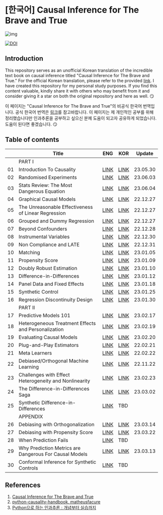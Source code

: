 # [한국어] Causal Inference for The Brave and True

![img](./causal-inference-for-the-brave-and-true/data/img/brave-and-true.png)

[![DOI](https://zenodo.org/badge/255903310.svg)](https://zenodo.org/badge/latestdoi/255903310)

## Introduction
This repository serves as an unofficial Korean translation of the incredible text book on causal inference titled "Causal Inference for The Brave and True." For the official Korean translation, please refer to the provided [link](https://github.com/TeamCausality/Causal-Inference-with-Python). I have created this repository for my personal study purposes. If you find this content valuable, kindly share it with others who may benefit from it and consider giving it a star on both the original repository and here as well. 😏

이 페이지는 "Causal Inference for The Brave and True"의 비공식 한국어 번역입니다. 공식 한국어 번역은 [링크](https://github.com/TeamCausality/Causal-Inference-with-Python)를 참고바랍니다. 이 페이지는 제 개인적인 공부를 위해 정리했습니다만 인과추론을 공부하고 싶으신 분께 도움이 되고자 공유하게 되었습니다. 도움이 된다면 좋겠습니다. 😏


## Table of contents
||Title|ENG|KOR|Update|
|---|---|---|---|---|
||PART I||||
|01|Introduction To Causality|[LINK](https://nbviewer.org/github/seungwooyoo0125/python-causality-handbook/blob/master/causal-inference-for-the-brave-and-true/01-Introduction-To-Causality.ipynb)|[LINK](https://nbviewer.org/github/seungwooyoo0125/python-causality-handbook/blob/master/causal-inference-for-the-brave-and-true/KOR-01-Introduction-To-Causality.ipynb)|23.05.30|
|02|Randomised Experiments|[LINK](https://nbviewer.org/github/seungwooyoo0125/python-causality-handbook/blob/master/causal-inference-for-the-brave-and-true/02-Randomised-Experiments.ipynb)|[LINK](https://nbviewer.org/github/seungwooyoo0125/python-causality-handbook/blob/master/causal-inference-for-the-brave-and-true/KOR-02-Randomised-Experiments.ipynb)|23.06.03|
|03|Stats Review: The Most Dangerous Equation|[LINK](https://nbviewer.org/github/seungwooyoo0125/python-causality-handbook/blob/master/causal-inference-for-the-brave-and-true/03-Stats-Review-The-Most-Dangerous-Equation.ipynb)|[LINK](https://nbviewer.org/github/seungwooyoo0125/python-causality-handbook/blob/master/causal-inference-for-the-brave-and-true/KOR-03-Stats-Review-The-Most-Dangerous-Equation.ipynb)|23.06.04|
|04|Graphical Causal Models|[LINK](https://nbviewer.org/github/seungwooyoo0125/python-causality-handbook/blob/master/causal-inference-for-the-brave-and-true/04-Graphical-Causal-Models.ipynb)|[LINK](https://nbviewer.org/github/seungwooyoo0125/python-causality-handbook/blob/master/causal-inference-for-the-brave-and-true/KOR-04-Graphical-Causal-Models.ipynb)|22.12.27|
|05|The Unreasonable Effectiveness of Linear Regression|[LINK](https://nbviewer.org/github/seungwooyoo0125/python-causality-handbook/blob/master/causal-inference-for-the-brave-and-true/05-The-Unreasonable-Effectiveness-of-Linear-Regression.ipynb)|[LINK](https://nbviewer.org/github/seungwooyoo0125/python-causality-handbook/blob/master/causal-inference-for-the-brave-and-true/KOR-05-The-Unreasonable-Effectiveness-of-Linear-Regression.ipynb)|22.12.27|
|06|Grouped and Dummy Regression|[LINK](https://nbviewer.org/github/seungwooyoo0125/python-causality-handbook/blob/master/causal-inference-for-the-brave-and-true/06-Grouped-and-Dummy-Regression.ipynb)|[LINK](https://nbviewer.org/github/seungwooyoo0125/python-causality-handbook/blob/master/causal-inference-for-the-brave-and-true/KOR-06-Grouped-and-Dummy-Regression.ipynb)|22.12.27|
|07|Beyond Confounders|[LINK](https://nbviewer.org/github/seungwooyoo0125/python-causality-handbook/blob/master/causal-inference-for-the-brave-and-true/07-Beyond-Confounders.ipynb)|[LINK](https://nbviewer.org/github/seungwooyoo0125/python-causality-handbook/blob/master/causal-inference-for-the-brave-and-true/KOR-07-Beyond-Confounders.ipynb)|22.12.28|
|08|Instrumental Variables|[LINK](https://nbviewer.org/github/seungwooyoo0125/python-causality-handbook/blob/master/causal-inference-for-the-brave-and-true/08-Instrumental-Variables.ipynb)|[LINK](https://nbviewer.org/github/seungwooyoo0125/python-causality-handbook/blob/master/causal-inference-for-the-brave-and-true/KOR-08-Instrumental-Variables.ipynb)|22.12.30|
|09|Non Compliance and LATE|[LINK](https://nbviewer.org/github/seungwooyoo0125/python-causality-handbook/blob/master/causal-inference-for-the-brave-and-true/09-Non-Compliance-and-LATE.ipynb)|[LINK](https://nbviewer.org/github/seungwooyoo0125/python-causality-handbook/blob/master/causal-inference-for-the-brave-and-true/KOR-09-Non-Compliance-and-LATE.ipynb)|22.12.31|
|10|Matching|[LINK](https://nbviewer.org/github/seungwooyoo0125/python-causality-handbook/blob/master/causal-inference-for-the-brave-and-true/10-Matching.ipynb)|[LINK](https://nbviewer.org/github/seungwooyoo0125/python-causality-handbook/blob/master/causal-inference-for-the-brave-and-true/KOR-10-Matching.ipynb)|23.01.05|
|11|Propensity Score|[LINK](https://nbviewer.org/github/seungwooyoo0125/python-causality-handbook/blob/master/causal-inference-for-the-brave-and-true/11-Propensity-Score.ipynb)|[LINK](https://nbviewer.org/github/seungwooyoo0125/python-causality-handbook/blob/master/causal-inference-for-the-brave-and-true/KOR-11-Propensity-Score.ipynb)|23.01.09|
|12|Doubly Robust Estimation|[LINK](https://nbviewer.org/github/seungwooyoo0125/python-causality-handbook/blob/master/causal-inference-for-the-brave-and-true/12-Doubly-Robust-Estimation.ipynb)|[LINK](https://nbviewer.org/github/seungwooyoo0125/python-causality-handbook/blob/master/causal-inference-for-the-brave-and-true/KOR-12-Doubly-Robust-Estimation.ipynb)|23.01.10|
|13|Difference-in-Differences|[LINK](https://nbviewer.org/github/seungwooyoo0125/python-causality-handbook/blob/master/causal-inference-for-the-brave-and-true/13-Difference-in-Differences.ipynb)|[LINK](https://nbviewer.org/github/seungwooyoo0125/python-causality-handbook/blob/master/causal-inference-for-the-brave-and-true/KOR-13-Difference-in-Differences.ipynb)|23.01.12|
|14|Panel Data and Fixed Effects|[LINK](https://nbviewer.org/github/seungwooyoo0125/python-causality-handbook/blob/master/causal-inference-for-the-brave-and-true/14-Panel-Data-and-Fixed-Effects.ipynb)|[LINK](https://nbviewer.org/github/seungwooyoo0125/python-causality-handbook/blob/master/causal-inference-for-the-brave-and-true/KOR-14-Panel-Data-and-Fixed-Effects.ipynb)|23.01.18|
|15|Synthetic Control|[LINK](https://nbviewer.org/github/seungwooyoo0125/python-causality-handbook/blob/master/causal-inference-for-the-brave-and-true/15-Synthetic-Control.ipynb)|[LINK](https://nbviewer.org/github/seungwooyoo0125/python-causality-handbook/blob/master/causal-inference-for-the-brave-and-true/KOR-15-Synthetic-Control.ipynb)|23.01.25|
|16|Regression Discontinuity Design|[LINK](https://nbviewer.org/github/seungwooyoo0125/python-causality-handbook/blob/master/causal-inference-for-the-brave-and-true/16-Regression-Discontinuity-Design.ipynb)|[LINK](https://nbviewer.org/github/seungwooyoo0125/python-causality-handbook/blob/master/causal-inference-for-the-brave-and-true/KOR-16-Regression-Discontinuity-Design.ipynb)|23.01.30|
||PART II||||
|17|Predictive Models 101|[LINK](https://nbviewer.org/github/seungwooyoo0125/python-causality-handbook/blob/master/causal-inference-for-the-brave-and-true/17-Predictive-Models-101.ipynb)|[LINK](https://nbviewer.org/github/seungwooyoo0125/python-causality-handbook/blob/master/causal-inference-for-the-brave-and-true/KOR-17-Predictive-Models-101.ipynb)|23.02.17|
|18|Heterogeneous Treatment Effects and Personalization|[LINK](https://nbviewer.org/github/seungwooyoo0125/python-causality-handbook/blob/master/causal-inference-for-the-brave-and-true/18-Heterogeneous-Treatment-Effects-and-Personalization.ipynb)|[LINK](https://nbviewer.org/github/seungwooyoo0125/python-causality-handbook/blob/master/causal-inference-for-the-brave-and-true/KOR-18-Heterogeneous-Treatment-Effects-and-Personalization.ipynb)|23.02.19|
|19|Evaluating Causal Models|[LINK](https://nbviewer.org/github/seungwooyoo0125/python-causality-handbook/blob/master/causal-inference-for-the-brave-and-true/19-Evaluating-Causal-Models.ipynb)|[LINK](https://nbviewer.org/github/seungwooyoo0125/python-causality-handbook/blob/master/causal-inference-for-the-brave-and-true/KOR-19-Evaluating-Causal-Models.ipynb)|23.02.20|
|20|Plug-and-Play Estimators|[LINK](https://nbviewer.org/github/seungwooyoo0125/python-causality-handbook/blob/master/causal-inference-for-the-brave-and-true/20-Plug-and-Play-Estimators.ipynb)|[LINK](https://nbviewer.org/github/seungwooyoo0125/python-causality-handbook/blob/master/causal-inference-for-the-brave-and-true/KOR-20-Plug-and-Play-Estimators.ipynb)|22.02.21|
|21|Meta Learners|[LINK](https://nbviewer.org/github/seungwooyoo0125/python-causality-handbook/blob/master/causal-inference-for-the-brave-and-true/21-Meta-Learners.ipynb)|[LINK](https://nbviewer.org/github/seungwooyoo0125/python-causality-handbook/blob/master/causal-inference-for-the-brave-and-true/KOR-21-Meta-Learners.ipynb)|22.02.22|
|22|Debiased/Orthogonal Machine Learning|[LINK](https://nbviewer.org/github/seungwooyoo0125/python-causality-handbook/blob/master/causal-inference-for-the-brave-and-true/22-Debiased-Orthogonal-Machine-Learning.ipynb)|[LINK](https://nbviewer.org/github/seungwooyoo0125/python-causality-handbook/blob/master/causal-inference-for-the-brave-and-true/KOR-22-Debiased-Orthogonal-Machine-Learning.ipynb)|22.11.22|
|23|Challenges with Effect Heterogeneity and Nonlinearity|[LINK](https://nbviewer.org/github/seungwooyoo0125/python-causality-handbook/blob/master/causal-inference-for-the-brave-and-true/23-Challenges-with-Effect-Heterogeneity-and-Nonlinearity.ipynb)|[LINK](https://nbviewer.org/github/seungwooyoo0125/python-causality-handbook/blob/master/causal-inference-for-the-brave-and-true/KOR-23-Challenges-with-Effect-Heterogeneity-and-Nonlinearity.ipynb)|23.02.23|
|24|The Difference-in-Differences Saga|[LINK](https://nbviewer.org/github/seungwooyoo0125/python-causality-handbook/blob/master/causal-inference-for-the-brave-and-true/24-The-Diff-in-Diff-Saga.ipynb)|[LINK](https://nbviewer.org/github/seungwooyoo0125/python-causality-handbook/blob/master/causal-inference-for-the-brave-and-true/KOR-24-The-Diff-in-Diff-Saga.ipynb)|23.03.02|
|25|Synthetic Difference-in-Differences|[LINK](https://nbviewer.org/github/seungwooyoo0125/python-causality-handbook/blob/master/causal-inference-for-the-brave-and-true/25-Synthetic-Diff-in-Diff.ipynb)|TBD|
||APPENDIX||||
|26|Debiasing with Orthogonalization|[LINK](https://nbviewer.org/github/seungwooyoo0125/python-causality-handbook/blob/master/causal-inference-for-the-brave-and-true/Debiasing-with-Orthogonalization.ipynb)|[LINK](https://nbviewer.org/github/seungwooyoo0125/python-causality-handbook/blob/master/causal-inference-for-the-brave-and-true/KOR-Debiasing-with-Orthogonalization.ipynb)|23.03.14|
|27|Debiasing with Propensity Score|[LINK](https://nbviewer.org/github/seungwooyoo0125/python-causality-handbook/blob/master/causal-inference-for-the-brave-and-true/Debiasing-with-Propensity-Score.ipynb)|[LINK](https://nbviewer.org/github/seungwooyoo0125/python-causality-handbook/blob/master/causal-inference-for-the-brave-and-true/KOR-Debiasing-with-Propensity-Score.ipynb)|23.03.22|
|28|When Prediction Fails|[LINK](https://nbviewer.org/github/seungwooyoo0125/python-causality-handbook/blob/master/causal-inference-for-the-brave-and-true/When-Prediction-Fails.ipynb)|TBD|
|29|Why Prediction Metrics are Dangerous For Causal Models|[LINK](https://nbviewer.org/github/seungwooyoo0125/python-causality-handbook/blob/master/causal-inference-for-the-brave-and-true/Prediction-Metrics-For-Causal-Models.ipynb)|[LINK](https://nbviewer.org/github/seungwooyoo0125/python-causality-handbook/blob/master/causal-inference-for-the-brave-and-true/KOR-Prediction-Metrics-For-Causal-Models.ipynb)|23.03.13|
|30|Conformal Inference for Synthetic Controls|[LINK](https://nbviewer.org/github/seungwooyoo0125/python-causality-handbook/blob/master/causal-inference-for-the-brave-and-true/Conformal-Inference-for-Synthetic-Control.ipynb)|TBD|


## References
1. [Causal Inference for The Brave and True](https://matheusfacure.github.io/python-causality-handbook/landing-page.html)
2. [python-causality-handbook, matheusfacure](https://github.com/matheusfacure/python-causality-handbook)
3. [Python으로 하는 인과추론 : 개념부터 실습까지
](https://github.com/CausalInferenceLab/Causal-Inference-with-Python)
